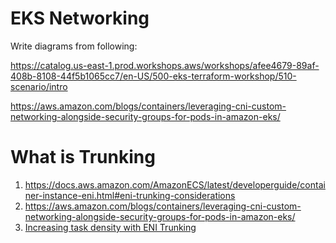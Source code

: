 <h1> EKS Networking</h1>


Write diagrams from following:

https://catalog.us-east-1.prod.workshops.aws/workshops/afee4679-89af-408b-8108-44f5b1065cc7/en-US/500-eks-terraform-workshop/510-scenario/intro

https://aws.amazon.com/blogs/containers/leveraging-cni-custom-networking-alongside-security-groups-for-pods-in-amazon-eks/

# What is Trunking
1. https://docs.aws.amazon.com/AmazonECS/latest/developerguide/container-instance-eni.html#eni-trunking-considerations
1. https://aws.amazon.com/blogs/containers/leveraging-cni-custom-networking-alongside-security-groups-for-pods-in-amazon-eks/
1. [Increasing task density with ENI Trunking](https://docs.aws.amazon.com/AmazonECS/latest/bestpracticesguide/networking-networkmode-awsvpc.html)